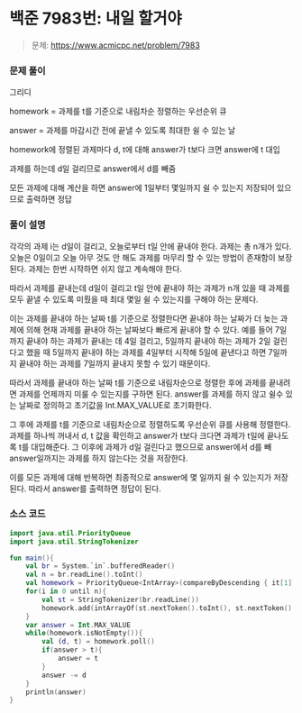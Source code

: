 # 백준 7983번: 내일 할거야

> 문제: https://www.acmicpc.net/problem/7983

### 문제 풀이

그리디

homework = 과제를 t를 기준으로 내림차순 정렬하는 우선순위 큐

answer = 과제를 마감시간 전에 끝낼 수 있도록 최대한 쉴 수 있는 날

homework에 정렬된 과제마다 d, t에 대해 answer가 t보다 크면 answer에 t 대입

과제를 하는데 d일 걸리므로 answer에서 d를 빼줌

모든 과제에 대해 계산을 하면 answer에 1일부터 몇일까지 쉴 수 있는지 저장되어 있으므로 출력하면 정답

### 풀이 설명

각각의 과제 i는 d일이 걸리고, 오늘로부터 t일 안에 끝내야 한다. 과제는 총 n개가 있다. 오늘은 0일이고 오늘 아무 것도 안 해도 과제를 마무리 할 수 있는 방법이 존재함이 보장된다. 과제는 한번 시작하면 쉬지 않고 계속해야 한다.

따라서 과제를 끝내는데 d일이 걸리고 t일 안에 끝내야 하는 과제가 n개 있을 때 과제를 모두 끝낼 수 있도록 미뤘을 때 최대 몇일 쉴 수 있는지를 구해야 하는 문제다.

이는 과제를 끝내야 하는 날짜 t를 기준으로 정렬한다면 끝내야 하는 날짜가 더 늦는 과제에 의해 현재 과제를 끝내야 하는 날짜보다 빠르게 끝내야 할 수 있다. 예를 들어 7일까지 끝내야 하는 과제가 끝내는 데 4일 걸리고, 5일까지 끝내야 하는 과제가 2일 걸린다고 했을 때 5일까지 끝내야 하는 과제를 4일부터 시작해 5일에 끝낸다고 하면 7일까지 끝내야 하는 과제를 7일까지 끝내지 못할 수 있기 때문이다.

따라서 과제를 끝내야 하는 날짜 t를 기준으로 내림차순으로 정렬한 후에 과제를 끝내려면 과제를 언제까지 미룰 수 있는지를 구하면 된다. answer를 과제를 하지 않고 쉴수 있는 날짜로 정의하고 초기값을 Int.MAX_VALUE로 초기화한다.

그 후에 과제를 t를 기준으로 내림차순으로 정렬하도록 우선순위 큐를 사용해 정렬한다. 과제를 하나씩 꺼내서 d, t 값을 확인하고 answer가 t보다 크다면 과제가 t일에 끝나도록 t를 대입해준다. 그 이후에 과제가 d일 걸린다고 했으므로 answer에서 d를 빼 answer일까지는 과제를 하지 않는다는 것을 저장한다.

이를 모든 과제에 대해 반복하면 최종적으로 answer에 몇 일까지 쉴 수 있는지가 저장된다. 따라서 answer를 출력하면 정답이 된다.

### 소스 코드
```kotlin
import java.util.PriorityQueue
import java.util.StringTokenizer

fun main(){
    val br = System.`in`.bufferedReader()
    val n = br.readLine().toInt()
    val homework = PriorityQueue<IntArray>(compareByDescending { it[1] })
    for(i in 0 until n){
        val st = StringTokenizer(br.readLine())
        homework.add(intArrayOf(st.nextToken().toInt(), st.nextToken().toInt()))
    }
    var answer = Int.MAX_VALUE
    while(homework.isNotEmpty()){
        val (d, t) = homework.poll()
        if(answer > t){
            answer = t
        }
        answer -= d
    }
    println(answer)
}
```